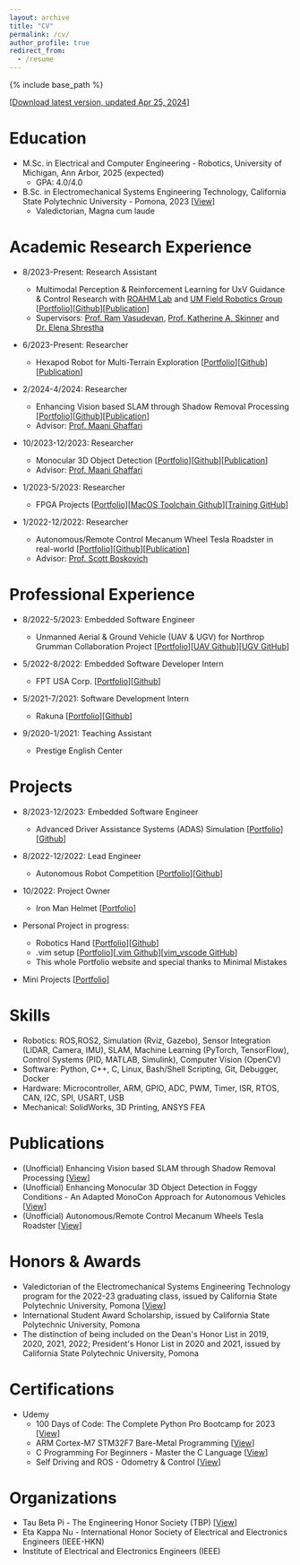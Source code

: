 ```yaml
---
layout: archive
title: "CV"
permalink: /cv/
author_profile: true
redirect_from:
  - /resume
---
```


{% include base_path %}

[[Download latest version, updated Apr 25, 2024](/files/TungDo_CurriculumVitae.pdf)]

Education
======
* M.Sc. in Electrical and Computer Engineering - Robotics, University of Michigan, Ann Arbor, 2025 (expected)
  * GPA: 4.0/4.0
* B.Sc. in Electromechanical Systems Engineering Technology, California State Polytechnic University - Pomona, 2023 [[View](/images/eDiploma_official_.pdf)]
  * Valedictorian, Magna cum laude
<!-- * Ph.D in Version Control Theory, GitHub University, 2018 (expected) -->

Academic Research Experience
======
* 8/2023-Present: Research Assistant
  * Multimodal Perception & Reinforcement Learning for UxV Guidance & Control Research with [ROAHM Lab](https://www.roahmlab.com/) and [UM Field Robotics Group](https://fieldrobotics.engin.umich.edu/team)
  [[Portfolio](https://sontung1010.github.io/portfolio/2024-04-25-portfolio/)][[Github]()][[Publication]()]
  * Supervisors: [Prof. Ram Vasudevan](https://www.roahmlab.com/ram-personal), [Prof. Katherine A. Skinner](https://fieldrobotics.engin.umich.edu/team) and [Dr. Elena Shrestha](https://www.linkedin.com/in/elena-shrestha/)

* 6/2023-Present: Researcher
  * Hexapod Robot for Multi-Terrain Exploration [[Portfolio](https://sontung1010.github.io/portfolio/2024-02-05-portfolio/)][[Github]()][[Publication]()]

* 2/2024-4/2024: Researcher
  * Enhancing Vision based SLAM through Shadow Removal Processing [[Portfolio]()][[Github]()][[Publication](https://sontung1010.github.io/publication/2024-04-19-Enhancing-Vision-based-SLAM-through-Shadow-Removal-Processing)]
  * Advisor: [Prof. Maani Ghaffari](https://name.engin.umich.edu/people/ghaffari-maani/)

* 10/2023-12/2023: Researcher
  * Monocular 3D Object Detection [[Portfolio](https://sontung1010.github.io/portfolio/2023-11-01-portfolio/)][[Github](https://github.com/sontung1010/MonoCon-Monocular_3D_Object_Detection)][[Publication](https://sontung1010.github.io/publication/2023-12-10-Enhancing-Monocular-3D-Object-Detection-in-Foggy-Conditions)]
  * Advisor: [Prof. Maani Ghaffari](https://name.engin.umich.edu/people/ghaffari-maani/)

* 1/2023-5/2023: Researcher
  * FPGA Projects [[Portfolio](https://sontung1010.github.io/portfolio/2023-01-15-portfolio/)][[MacOS Toolchain Github](https://github.com/sontung1010/MacOS-FPGA-Toolchain)][[Training GitHub](https://github.com/sontung1010/Courses-Training/tree/CPP_FPGA)]

* 1/2022-12/2022: Researcher
  * Autonomous/Remote Control Mecanum Wheel Tesla Roadster in real-world [[Portfolio](https://sontung1010.github.io/portfolio/2022-01-01-portfolio/)][[Github](https://github.com/sontung1010/Autonomous-Remote-Control-Mecanum-Wheel-Tesla-Roadster)][[Publication](https://sontung1010.github.io/publication/2023-12-14-Autonomous-RC_Mecanum_Wheels_Tesla_Roadster)]
  * Advisor: [Prof. Scott Boskovich](https://www.linkedin.com/in/scott-boskovich-phd-aa55b91/)


Professional Experience
======
* 8/2022-5/2023: Embedded Software Engineer
  * Unmanned Aerial & Ground Vehicle (UAV & UGV) for Northrop Grumman Collaboration Project [[Portfolio](https://sontung1010.github.io/portfolio/2022-08-23-portfolio/)][[UAV Github](https://github.com/sontung1010/Northrop_Grumman_UAV)][[UGV GitHub](https://github.com/sontung1010/Northrop_Grumman_UGV)]

* 5/2022-8/2022: Embedded Software Developer Intern 
  * FPT USA Corp. [[Portfolio](https://sontung1010.github.io/portfolio/2022-05-09-portfolio/)][[Github](https://github.com/sontung1010/FPT_USA_Intern_Roku_Development)]

* 5/2021-7/2021: Software Development Intern
  * Rakuna [[Portfolio](https://sontung1010.github.io/portfolio/2021-05-10-portfolio/)][[Github](https://github.com/sontung1010/Rakuna_Intern_Web_Development)]

* 9/2020-1/2021: Teaching Assistant
  * Prestige English Center 

Projects
======
* 8/2023-12/2023: Embedded Software Engineer
  * Advanced Driver Assistance Systems (ADAS) Simulation [[Portfolio](https://sontung1010.github.io/portfolio/2023-08-28-portfolio/)][[Github](https://github.com/sontung1010/Courses-Training/tree/UMich_Embedded_Control_Systems)]


* 8/2022-12/2022: Lead Engineer
  * Autonomous Robot Competition [[Portfolio](https://sontung1010.github.io/portfolio/2022-08-22-portfolio/)][[Github](https://github.com/sontung1010/Autonomous-Robot-Competition)]


* 10/2022: Project Owner
  * Iron Man Helmet [[Portfolio](https://sontung1010.github.io/portfolio/2022-10-10-portfolio/)]

* Personal Project in progress: 
  * Robotics Hand [[Portfolio](https://sontung1010.github.io/portfolio/2023-06-01-portfolio/)][[Github]()]
  * .vim setup [[Portfolio](https://sontung1010.github.io/portfolio/2021-06-01-portfolio/)][[.vim Github](https://github.com/sontung1010/.vim)][[vim_vscode GitHub](https://github.com/sontung1010/vim_vscode_setup)]
  * This whole Portfolio website and special thanks to Minimal Mistakes

* Mini Projects [[Portfolio](https://sontung1010.github.io/portfolio/2018-08-22-portfolio/)]

<!-- Work Experience
======
  <ul>{% for post in site.portfolio reversed %}
    {% include archive-single-cv.html %}
  {% endfor %}</ul> -->
 
Skills
======
* Robotics: ROS,ROS2, Simulation (Rviz, Gazebo), Sensor Integration (LIDAR, Camera, IMU), SLAM, Machine Learning (PyTorch, TensorFlow), Control Systems (PID, MATLAB, Simulink), Computer Vision (OpenCV)
* Software: Python, C++, C, Linux, Bash/Shell Scripting, Git, Debugger, Docker
* Hardware: Microcontroller, ARM, GPIO, ADC, PWM, Timer, ISR, RTOS, CAN, I2C, SPI, USART, USB
* Mechanical: SolidWorks, 3D Printing, ANSYS FEA

Publications
======
* (Unofficial) Enhancing Vision based SLAM through Shadow Removal Processing [[View]()]
* (Unofficial) Enhancing Monocular 3D Object Detection in Foggy Conditions - An Adapted MonoCon Approach for Autonomous Vehicles [[View](https://sontung1010.github.io/publication/2023-12-10-Enhancing-Monocular-3D-Object-Detection-in-Foggy-Conditions)]
* (Unofficial) Autonomous/Remote Control Mecanum Wheels Tesla Roadster [[View](https://sontung1010.github.io/publication/2023-12-14-Autonomous-RC_Mecanum_Wheels_Tesla_Roadster)]

  
<!-- Talks
======
  <ul>{% for post in site.talks %}
    {% include archive-single-talk-cv.html %}
  {% endfor %}</ul>
  
Teaching
======
  <ul>{% for post in site.teaching %}
    {% include archive-single-cv.html %}
  {% endfor %}</ul>
  
Service and leadership
======
* Currently signed in to 43 different slack teams -->

Honors & Awards
======

* Valedictorian of the Electromechanical Systems Engineering Technology program for the 2022-23 graduating class, issued by California State Polytechnic University, Pomona [[View](https://sontung1010.github.io/posts/2023/04/14/blog-post-1/)]
* International Student Award Scholarship, issued by California State Polytechnic University, Pomona
* The distinction of being included on the Dean's Honor List in 2019, 2020, 2021, 2022; President's Honor List in 2020 and 2021, issued by California State Polytechnic University, Pomona

Certifications
======
* Udemy
  * 100 Days of Code: The Complete Python Pro Bootcamp for 2023 [[View](/images/Udemy_100_Days_Python.pdf)]
  * ARM Cortex-M7 STM32F7 Bare-Metal Programming [[View](/images/Baremetal.pdf)]
  * C Programming For Beginners - Master the C Language [[View](/images/C_Programming.pdf)]
  * Self Driving and ROS - Odometry & Control [[View](/images/ROS_Self-driving.pdf)]

Organizations
======
* Tau Beta Pi - The Engineering Honor Society (TBP) [[View](https://sontung1010.github.io/posts/2022/05/10/blog-post-1/)]
* Eta Kappa Nu - International Honor Society of Electrical and Electronics Engineers (IEEE-HKN)
* Institute of Electrical and Electronics Engineers (IEEE)

